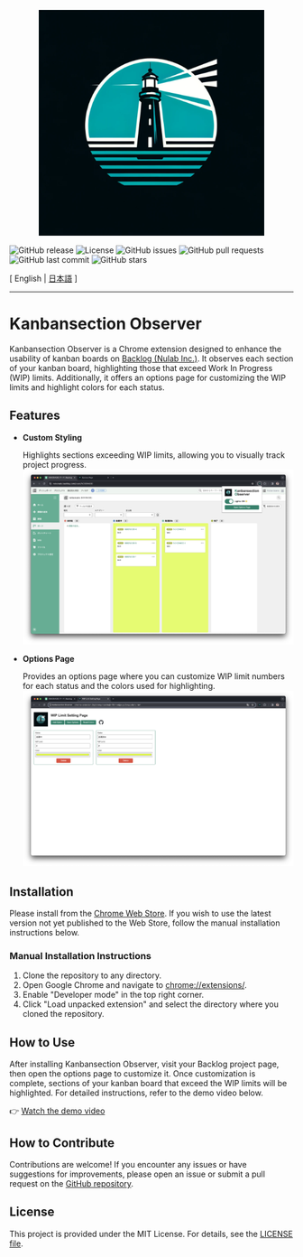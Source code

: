 <p align="center">
  <a href="https://github.com/nekonado/kanbansection-observer">
    <img src="./img/logo.webp" alt="Kanbansection Observer" width="400px" />
  </a>
</p>

![GitHub release](https://img.shields.io/github/v/release/nekonado/kanbansection-observer?&label=release)
![License](https://img.shields.io/github/license/nekonado/kanbansection-observer?color=#00836b)
![GitHub issues](https://img.shields.io/github/issues/nekonado/kanbansection-observer?color=#00836b)
![GitHub pull requests](https://img.shields.io/github/issues-pr/nekonado/kanbansection-observer?color=#00836b)
![GitHub last commit](https://img.shields.io/github/last-commit/nekonado/kanbansection-observer?color=#00836b)
![GitHub stars](https://img.shields.io/github/stars/nekonado/kanbansection-observer?color=#00836b)

[ English | [日本語](https://github.com/nekonado/kanbansection-observer/blob/main/README.ja.md) ]

---

# Kanbansection Observer

Kanbansection Observer is a Chrome extension designed to enhance the usability of kanban boards on [Backlog (Nulab Inc.)](https://backlog.com/ja/). It observes each section of your kanban board, highlighting those that exceed Work In Progress (WIP) limits. Additionally, it offers an options page for customizing the WIP limits and highlight colors for each status.

## Features

- **Custom Styling**

  Highlights sections exceeding WIP limits, allowing you to visually track project progress.
  ![demo1](./img/demo-1.png)

- **Options Page**

  Provides an options page where you can customize WIP limit numbers for each status and the colors used for highlighting.
  ![demo2](./img/demo-2.png)

## Installation

Please install from the [Chrome Web Store](https://chromewebstore.google.com/detail/kanbansection-observer/mpdokkleihjigkcikbibmimekikdpmam). If you wish to use the latest version not yet published to the Web Store, follow the manual installation instructions below.

### Manual Installation Instructions

1. Clone the repository to any directory.
2. Open Google Chrome and navigate to [chrome://extensions/](chrome://extensions/).
3. Enable "Developer mode" in the top right corner.
4. Click "Load unpacked extension" and select the directory where you cloned the repository.

## How to Use

After installing Kanbansection Observer, visit your Backlog project page, then open the options page to customize it. Once customization is complete, sections of your kanban board that exceed the WIP limits will be highlighted. For detailed instructions, refer to the demo video below.

👉 [Watch the demo video](https://www.youtube.com/watch?v=Jj5IasT99XY)

## How to Contribute

Contributions are welcome! If you encounter any issues or have suggestions for improvements, please open an issue or submit a pull request on the [GitHub repository](https://github.com/nekonado/kanbansection-observer).

## License

This project is provided under the MIT License. For details, see the [LICENSE file](https://github.com/nekonado/kanbansection-observer/blob/main/LICENSE).
